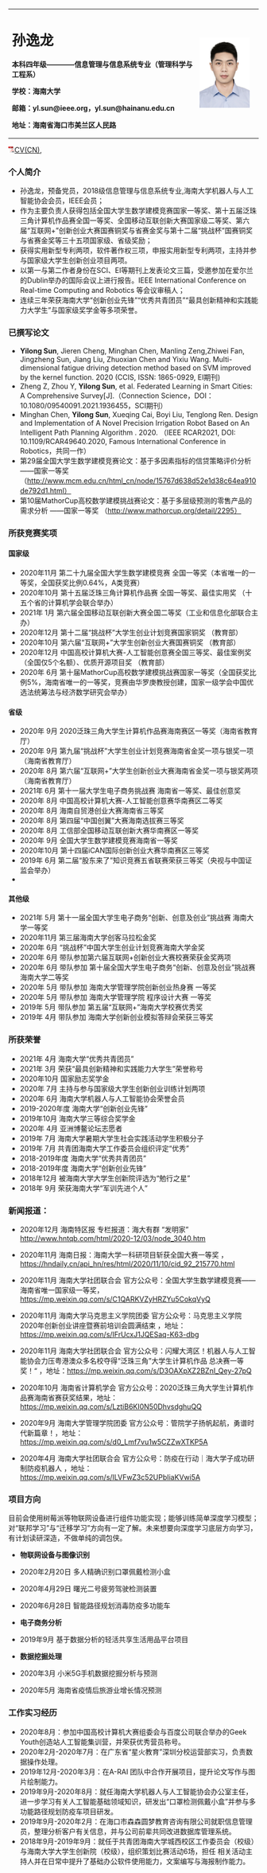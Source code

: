 
<table border="0">
  <tr>
    <td width="75%">
      <h1>孙逸龙</h1>
      <p><b>本科四年级————信息管理与信息系统专业（管理科学与工程系）</b></p>
      <p><b>学校：海南大学</b></p>
      <p><b>邮箱：yl.sun@ieee.org，yl.sun@hainanu.edu.cn </b></p>
      <p><b>地址：海南省海口市美兰区人民路 </b></p>
    </td>
    <td width="25%">
      <img src="/zhengjianzhao.jpg" width="90%">     
    </td>
  </tr>
</table>
<a href="pdf/cv_cn.pdf"><img border="0" src="images/pdf.png" height="13px" />CV(CN)</a>,

### 个人简介

- 孙逸龙，预备党员，2018级信息管理与信息系统专业,海南大学机器人与人工智能协会会员，IEEE会员；
- 作为主要负责人获得包括全国大学生数学建模竞赛国家一等奖、第十五届泛珠三角计算机作品赛全国一等奖、全国移动互联创新大赛国家级二等奖、第六届“互联网+”创新创业大赛国赛铜奖与省赛金奖与第十二届“挑战杯”国赛铜奖与省赛金奖等三十五项国家级、省级奖励；
- 获得实用新型专利两项，软件著作权三项，申报实用新型专利两项，主持并参与国家级大学生创新创业项目两项。
- 以第一与第二作者身份在SCI、EI等期刊上发表论文三篇，受邀参加在爱尔兰的Dublin举办的国际会议上进行报告。IEEE International Conference on Real-time Computing and Robotics 等会议审稿人；
- 连续三年荣获海南大学“创新创业先锋”“优秀共青团员”“最具创新精神和实践能力大学生”与国家级奖学金等多项荣誉。


### 已撰写论文

- **Yilong Sun**, Jieren Cheng, Minghan Chen, Manling Zeng,Zhiwei Fan, Jingzheng Sun, Jiang Liu, Zhuoxian Chen and Yixiu Wang. Multi-dimensional fatigue driving detection method based on SVM improved by the kernel function. 2020 (CCIS, ISSN: 1865-0929, EI期刊)
- Zheng Z, Zhou Y, **Yilong Sun**, et al. Federated Learning in Smart Cities: A Comprehensive Survey[J].（Connection Science，DOI：10.1080/09540091.2021.1936455，SCI期刊）
- Minghan Chen, **Yilong Sun**, Xueqing Cai, Boyi Liu, Tenglong Ren. Design and Implementation of A Novel Precision Irrigation Robot Based on An Intelligent Path Planning Algorithm . 2020. （IEEE RCAR2021, DOI: 10.1109/RCAR49640.2020, Famous International Conference in Robotics，共同一作）
- 第29届全国大学生数学建模竞赛论文：基于多因素指标的信贷策略评价分析 ——国家一等奖 （http://www.mcm.edu.cn/html_cn/node/15767d638d52e1d38c64ea910de792d1.html）
- 第10届MathorCup高校数学建模挑战赛论文：基于多层级预测的零售产品的需求分析 ——国家一等奖 （http://www.mathorcup.org/detail/2295）



###  所获竞赛奖项

#### 国家级
- 2020年11月 第二十九届全国大学生数学建模竞赛 全国一等奖（本省唯一的一等奖，全国获奖比例0.64%，A类竞赛）
- 2020年10月 第十五届泛珠三角计算机作品赛 全国一等奖、最佳实用奖 （十五个省的计算机学会联合举办）
- 2021年  1月 第六届全国移动互联创新大赛全国二等奖（工业和信息化部联合主办）
- 2020年12月 第十二届“挑战杯”大学生创业计划竞赛国家铜奖 （教育部）
- 2020年10月 第六届“互联网+”大学生创新创业大赛国赛铜奖 （教育部）
- 2020年12月 中国高校计算机大赛-人工智能创意赛全国三等奖、最佳案例奖（全国仅5个名额）、优质开源项目奖 （教育部）
- 2020年  6月 第十届MathorCup高校数学建模挑战赛国家一等奖（全国获奖比例5%，海南省唯一的一等奖，竞赛由华罗庚教授创建，国家一级学会中国优选法统筹法与经济数学研究会举办）

#### 省级
- 2020年 9月 2020泛珠三角大学生计算机作品赛海南赛区一等奖（海南省教育厅）
- 2020年 9月 第九届“挑战杯”大学生创业计划竞赛海南省金奖一项与银奖一项 （海南省教育厅）
- 2020年 8月 第六届“互联网+”大学生创新创业大赛海南省金奖一项与银奖两项（海南省教育厅）
- 2021年 6月 第十一届大学生电子商务挑战赛 海南省一等奖、最佳创意奖
- 2020年 8月 中国高校计算机大赛-人工智能创意赛华南赛区二等奖 
- 2020年 8月 海南自贸港创业大赛海南省三等奖
- 2020年 8月 第四届“中国创翼”大赛海南选拔赛三等奖
- 2020年 8月 工信部全国移动互联创新大赛华南赛区一等奖 
- 2020年 9月 全国大学生数学建模竞赛海南省一等奖 
- 2020年10月 第十四届iCAN国际创新创业大赛华南赛区三等奖
- 2019年 6月 第二届“股东来了”知识竞赛五省联赛荣获三等奖（央视与中国证监会举办）
- 
#### 其他级
- 2021年  5月 第十一届全国大学生电子商务“创新、创意及创业”挑战赛 海南大学一等奖
- 2020年11月 第三届海南大学创客马拉松金奖
- 2020年  6月 “挑战杯”中国大学生创业计划竞赛海南大学金奖
- 2020年  6月 带队参加第六届互联网+创新创业大赛校赛荣获金奖两项
- 2020年  6月 带队参加 第十届全国大学生电子商务“创新、创意及创业”挑战赛 海南大学二等奖
- 2020年  5月 带队参加 海南大学管理学院创新创业热身赛 一等奖
- 2020年  5月 带队参加 海南大学管理学院 程序设计大赛 一等奖
- 2019年  5月 带队参加 第五届“互联网+”海南大学校赛优秀奖
- 2019年  4月 带队参加 海南大学创新创业模拟答辩会荣获三等奖


### 所获荣誉
- 2021年 4月 海南大学“优秀共青团员”
- 2021年 3月 荣获“最具创新精神和实践能力大学生”荣誉称号
- 2020年10月 国家励志奖学金  
- 2020年 7月 主持与参与国家级大学生创新创业训练计划两项
- 2020年 6月 海南大学机器人与人工智能协会荣誉会员
- 2019-2020年度 海南大学“创新创业先锋”
- 2019年10月 海南大学三等综合奖学金
- 2020年 4月 亚洲博鳌论坛志愿者
- 2019年 7月 海南大学暑期大学生社会实践活动学生积极分子
- 2019年 7月 共青团海南大学工作委员会组织评定“优秀”
- 2018-2019年度 海南大学“优秀共青团员”
- 2018-2019年度 海南大学“创新创业先锋”
- 2018年12月 被海南大学大学生创新院评选为“勉行之星”
- 2018年 9月 荣获海南大学“军训先进个人”


### 新闻报道：
- 2020年12月 海南特区报 专栏报道：海大有群 “发明家”  http://www.hntqb.com/html/2020-12/03/node_3040.htm

- 2020年11月  海南日报：海南大学一科研项目斩获全国大赛一等奖 ，https://hndaily.cn/api_hn/res/html/2020/11/10/cid_92_215770.html

- 2020年11月  海南大学社团联合会 官方公众号：全国大学生数学建模竞赛——海南省唯一国家级一等奖， https://mp.weixin.qq.com/s/C1QARKVZyHRZYu5CokqVyQ

- 2020年11月 海南大学马克思主义学院团委 官方公众号：马克思主义学院2020年创新创业讲座暨赛前培训会圆满结束  ，地址：https://mp.weixin.qq.com/s/IFrUcxJ1JQESaq-K63-dbg

- 2020年11月  海南大学社团联合会 官方公众号：闪耀大湾区！机器人与人工智能协会力压粤港澳众多名校夺得“泛珠三角”大学生计算机作品 总决赛一等奖！“  ，地址：https://mp.weixin.qq.com/s/D3OAXpXZ2BZnI_Qey-27pQ

- 2020年10月 海南省计算机学会 官方公众号：2020泛珠三角大学生计算机作品赛海南省赛获奖结果，地址：https://mp.weixin.qq.com/s/LztiB6KI0N50DhvsdghuQQ

- 2020年9月 海南大学管理学院团委 官方公众号：管院学子扬帆起航，勇谱时代新篇章！，地址：
https://mp.weixin.qq.com/s/d0_Lmf7vu1w5CZZwXTKP5A

- 2020年4月  海南大学社团联合会 官方公众号：防疫在行动｜海大学子成功研制防疫机器人  ，地址：https://mp.weixin.qq.com/s/ILVFwZ3c52UPbIiaKVwi5A

### 项目方向
目前会使用树莓派等物联网设备进行组件功能实现；能够训练简单深度学习模型；对“联邦学习”与“迁移学习”方向有一定了解。未来想要向深度学习底层方向学习，有计划读研深造，不做单纯的调包侠。
- **物联网设备与图像识别**
- 2020年2月20日 多人精确识别口罩佩戴检测小盒
- 2020年4月29日 曙光二号疲劳驾驶检测装置
- 2020年6月28日 智能路径规划消毒防疫多功能车

- **电子商务分析**
- 2019年9月 基于数据分析的轻活共享生活用品平台项目

- **数据挖掘处理**
- 2020年3月 小米5G手机数据挖掘分析与预测
- 2020年5月 海南省疫情后旅游业增长情况预测

### 工作实习经历

- 2020年8月：参加中国高校计算机大赛组委会与百度公司联合举办的Geek Youth创造站人工智能集训营，并荣获优秀营员称号。
- 2020年2月-2020年7月：在广东省“星火教育”深圳分校运营部实习，负责数据操作处理。
- 2019年12月-2020年3月：在A-RAI 团队中合作开展项目，提升论文写作与图片绘制能力。
- 2019年9月-2020年8月：就任海南大学机器人与人工智能协会办公室主任，进一步学习有关人工智能基础领域知识，研发出“口罩检测佩戴小盒”并参与多功能路径规划防疫车项目研发。
- 2019年9月-2020年2月：在海口市森森圆梦教育咨询有限公司就职信息管理员，整理分析客户有关信息，并与公司前辈共同改进数据库管理系统。
- 2018年9月-2019年9月：就任于共青团海南大学城西校区工作委员会（校级）与海南大学大学生创新院（校级），组织策划比赛活动6场，担任 相关活动主持人并在日常中提升了基础办公软件使用能力，文案编写与海报制作能力。


